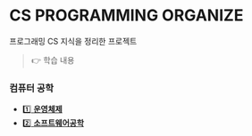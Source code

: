 # CS PROGRAMMING ORGANIZE
 프로그래밍 CS 지식을 정리한 프로젝트
> 👉 학습 내용

### 컴퓨터 공학  

- [1️⃣ **운영체제**](/Computer_Engineering/Operating_System/Index.md) 
- [2️⃣ **소프트웨어공학**](/Computer_Engineering/Software_Engineering/Index.md)

